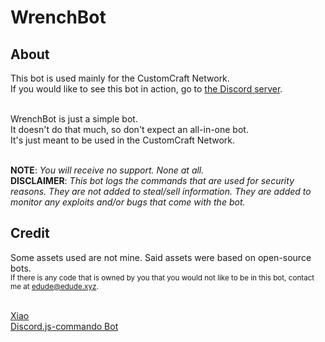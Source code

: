 # WrenchBot
## About
This bot is used mainly for the CustomCraft Network.<br/>
If you would like to see this bot in action, go to [the Discord server](https://discord.gg/sAxRWVb).<br/><br/>

WrenchBot is just a simple bot.<br/>
It doesn't do that much, so don't expect an all-in-one bot.<br/>
It's just meant to be used in the CustomCraft Network.<br/><br/>

**NOTE**: _You will receive no support. None at all._<br/>
**DISCLAIMER**: _This bot logs the commands that are used for security reasons. They are not added to steal/sell information. They are added to monitor any exploits and/or bugs that come with the bot._<br/>

## Credit
Some assets used are not mine. Said assets were based on open-source bots.<br/>
<sub>If there is any code that is owned by you that you would not like to be in this bot, contact me at edude@edude.xyz.</sub><br/><br/>

[Xiao](https://github.com/dragonfire535/xiao)<br/>
[Discord.js-commando Bot](https://github.com/WeebDev/Commando)
